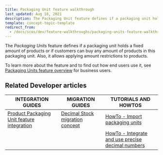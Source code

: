 ```yaml
---
title: Packaging Unit feature walkthrough
last_updated: Aug 18, 2021
description: The Packaging Unit feature defines if a packaging unit holds a fixed amount of products or if customers can buy any amount of products in this packaging unit. Also, it allows applying amount restrictions to products
template: concept-topic-template
redirect_from:
  - /docs/scos/dev/feature-walkthroughs/packaging-units-feature-walkthrough.html
---
```


The _Packaging Units_ feature defines if a packaging unit holds a fixed amount of products or if customers can buy any amount of products in this packaging unit. Also, it allows applying amount restrictions to products.


To learn more about the feature and to find out how end users use it, see [Packaging Units feature overview](/docs/scos/user/features/packaging-units-feature-overview.html) for business users.


## Related Developer articles

|INTEGRATION GUIDES  | MIGRATION GUIDES | TUTORIALS AND HOWTOS |
|---------|---------|---------|
| [Product Packaging Unit feature integration](/docs/scos/dev/feature-integration-guides/packaging-units-feature-integration.html)  | [Decimal Stock migration concept](/docs/scos/dev/migration-concepts/decimal-stock-migration-concept.html) | [HowTo - Import packaging units](/docs/scos/dev/tutorials-and-howtos/howtos/feature-howtos/data-imports/howto-import-packaging-units.html) |
|   |   | [HowTo - Integrate and use precise decimal numbers](/docs/scos/dev/tutorials-and-howtos/howtos/howto-integrate-and-use-precise-decimal-numbers.html)  |
